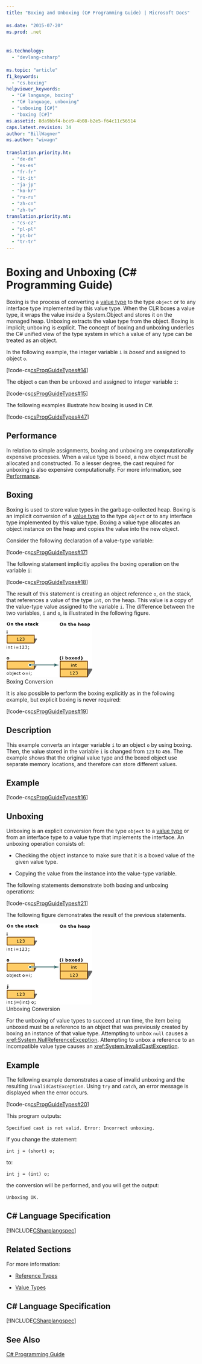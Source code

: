 ```yaml
---
title: "Boxing and Unboxing (C# Programming Guide) | Microsoft Docs"

ms.date: "2015-07-20"
ms.prod: .net


ms.technology: 
  - "devlang-csharp"

ms.topic: "article"
f1_keywords: 
  - "cs.boxing"
helpviewer_keywords: 
  - "C# language, boxing"
  - "C# language, unboxing"
  - "unboxing [C#]"
  - "boxing [C#]"
ms.assetid: 8da9bbf4-bce9-4b08-b2e5-f64c11c56514
caps.latest.revision: 34
author: "BillWagner"
ms.author: "wiwagn"

translation.priority.ht: 
  - "de-de"
  - "es-es"
  - "fr-fr"
  - "it-it"
  - "ja-jp"
  - "ko-kr"
  - "ru-ru"
  - "zh-cn"
  - "zh-tw"
translation.priority.mt: 
  - "cs-cz"
  - "pl-pl"
  - "pt-br"
  - "tr-tr"
---
```

# Boxing and Unboxing (C# Programming Guide)
Boxing is the process of converting a [value type](../../../csharp/language-reference/keywords/value-types.md) to the type `object` or to any interface type implemented by this value type. When the CLR boxes a value type, it wraps the value inside a System.Object and stores it on the managed heap. Unboxing extracts the value type from the object. Boxing is implicit; unboxing is explicit. The concept of boxing and unboxing underlies the C# unified view of the type system in which a value of any type can be treated as an object.  
  
 In the following example, the integer variable `i` is *boxed* and assigned to object `o`.  
  
 [!code-cs[csProgGuideTypes#14](../../../csharp/programming-guide/nullable-types/codesnippet/CSharp/boxing-and-unboxing_1.cs)]  
  
 The object `o` can then be unboxed and assigned to integer variable `i`:  
  
 [!code-cs[csProgGuideTypes#15](../../../csharp/programming-guide/nullable-types/codesnippet/CSharp/boxing-and-unboxing_2.cs)]  
  
 The following examples illustrate how boxing is used in C#.  
  
 [!code-cs[csProgGuideTypes#47](../../../csharp/programming-guide/nullable-types/codesnippet/CSharp/boxing-and-unboxing_3.cs)]  
  
## Performance  
 In relation to simple assignments, boxing and unboxing are computationally expensive processes. When a value type is boxed, a new object must be allocated and constructed. To a lesser degree, the cast required for unboxing is also expensive computationally. For more information, see [Performance](https://msdn.microsoft.com/library/ms173196(VS.110).aspx).  
  
## Boxing  
 Boxing is used to store value types in the garbage-collected heap. Boxing is an implicit conversion of a [value type](../../../csharp/language-reference/keywords/value-types.md) to the type `object` or to any interface type implemented by this value type. Boxing a value type allocates an object instance on the heap and copies the value into the new object.  
  
 Consider the following declaration of a value-type variable:  
  
 [!code-cs[csProgGuideTypes#17](../../../csharp/programming-guide/nullable-types/codesnippet/CSharp/boxing-and-unboxing_4.cs)]  
  
 The following statement implicitly applies the boxing operation on the variable `i`:  
  
 [!code-cs[csProgGuideTypes#18](../../../csharp/programming-guide/nullable-types/codesnippet/CSharp/boxing-and-unboxing_5.cs)]  
  
 The result of this statement is creating an object reference `o`, on the stack, that references a value of the type `int`, on the heap. This value is a copy of the value-type value assigned to the variable `i`. The difference between the two variables, `i` and `o`, is illustrated in the following figure.  
  
 ![BoxingConversion graphic](../../../csharp/programming-guide/types/media/vcboxingconversion.gif "vcBoxingConversion")  
Boxing Conversion  
  
 It is also possible to perform the boxing explicitly as in the following example, but explicit boxing is never required:  
  
 [!code-cs[csProgGuideTypes#19](../../../csharp/programming-guide/nullable-types/codesnippet/CSharp/boxing-and-unboxing_6.cs)]  
  
## Description  
 This example converts an integer variable `i` to an object `o` by using boxing. Then, the value stored in the variable `i` is changed from `123` to `456`. The example shows that the original value type and the boxed object use separate memory locations, and therefore can store different values.  
  
## Example  
 [!code-cs[csProgGuideTypes#16](../../../csharp/programming-guide/nullable-types/codesnippet/CSharp/boxing-and-unboxing_7.cs)]  
  
## Unboxing  
 Unboxing is an explicit conversion from the type `object` to a [value type](../../../csharp/language-reference/keywords/value-types.md) or from an interface type to a value type that implements the interface. An unboxing operation consists of:  
  
-   Checking the object instance to make sure that it is a boxed value of the given value type.  
  
-   Copying the value from the instance into the value-type variable.  
  
 The following statements demonstrate both boxing and unboxing operations:  
  
 [!code-cs[csProgGuideTypes#21](../../../csharp/programming-guide/nullable-types/codesnippet/CSharp/boxing-and-unboxing_8.cs)]  
  
 The following figure demonstrates the result of the previous statements.  
  
 ![UnBoxing Conversion graphic](../../../csharp/programming-guide/types/media/vcunboxingconversion.gif "vcUnBoxingConversion")  
Unboxing Conversion  
  
 For the unboxing of value types to succeed at run time, the item being unboxed must be a reference to an object that was previously created by boxing an instance of that value type. Attempting to unbox `null` causes a <xref:System.NullReferenceException>. Attempting to unbox a reference to an incompatible value type causes an <xref:System.InvalidCastException>.  
  
## Example  
 The following example demonstrates a case of invalid unboxing and the resulting `InvalidCastException`. Using `try` and `catch`, an error message is displayed when the error occurs.  
  
 [!code-cs[csProgGuideTypes#20](../../../csharp/programming-guide/nullable-types/codesnippet/CSharp/boxing-and-unboxing_9.cs)]  
  
 This program outputs:  
  
 `Specified cast is not valid. Error: Incorrect unboxing.`  
  
 If you change the statement:  
  
```  
int j = (short) o;  
```  
  
 to:  
  
```  
int j = (int) o;  
```  
  
 the conversion will be performed, and you will get the output:  
  
 `Unboxing OK.`  
  
## C# Language Specification  
 [!INCLUDE[CSharplangspec](~/includes/csharplangspec-md.md)]  
  
## Related Sections  
 For more information:  
  
-   [Reference Types](../../../csharp/language-reference/keywords/reference-types.md)  
  
-   [Value Types](../../../csharp/language-reference/keywords/value-types.md)  
  
## C# Language Specification  
 [!INCLUDE[CSharplangspec](~/includes/csharplangspec-md.md)]  
  
## See Also  
 [C# Programming Guide](../../../csharp/programming-guide/index.md)
